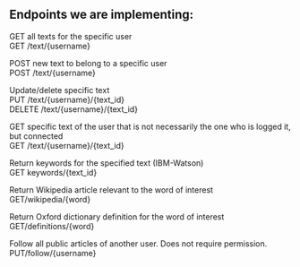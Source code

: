## Endpoints we are implementing:

GET all texts for the specific user  
GET /text/{username}  

POST new text to belong to a specific user  
POST /text/{username}  

Update/delete specific text   
PUT /text/{username}/{text_id}    
DELETE /text/{username}/{text_id}    

GET specific text of the user that is not necessarily the one who is logged it, but connected   
GET /text/{username}/{text_id}  

Return keywords for the specified text (IBM-Watson)  
GET keywords/{text_id}  

Return Wikipedia article relevant to the word of interest  
GET/wikipedia/{word}  

Return Oxford dictionary definition for the word of interest  
GET/definitions/{word}  

Follow all public articles of another user. Does not require permission.
PUT/follow/{username}
